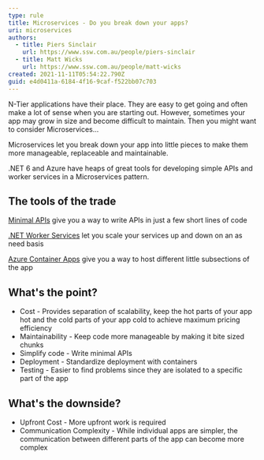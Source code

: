 ```yaml
---
type: rule
title: Microservices - Do you break down your apps?
uri: microservices
authors:
  - title: Piers Sinclair
    url: https://www.ssw.com.au/people/piers-sinclair
  - title: Matt Wicks
    url: https://www.ssw.com.au/people/matt-wicks
created: 2021-11-11T05:54:22.790Z
guid: e4d0411a-6184-4f16-9caf-f522bb07c703
---
```

N-Tier applications have their place. They are easy to get going and often make a lot of sense when you are starting out. However, sometimes your app may grow in size and become difficult to maintain. Then you might want to consider Microservices...

<!--endintro-->

Microservices let you break down your app into little pieces to make them more manageable, replaceable and maintainable.

.NET 6 and Azure have heaps of great tools for developing simple APIs and worker services in a Microservices pattern.

## The tools of the trade

[Minimal APIs](https://devblogs.microsoft.com/dotnet/asp-net-core-updates-in-net-6-preview-4/#introducing-minimal-apis) give you a way to write APIs in just a few short lines of code

[.NET Worker Services](https://docs.microsoft.com/en-us/dotnet/core/extensions/workers) let you scale your services up and down on an as need basis

[Azure Container Apps](https://azure.microsoft.com/en-us/services/container-apps/#overview) give you a way to host different little subsections of the app


## What's the point?

* Cost - Provides separation of scalability, keep the hot parts of your app hot and the cold parts of your app cold to achieve maximum pricing efficiency
* Maintainability - Keep code more manageable by making it bite sized chunks
* Simplify code - Write minimal APIs
* Deployment - Standardize deployment with containers
* Testing - Easier to find problems since they are isolated to a specific part of the app

## What's the downside?
* Upfront Cost - More upfront work is required
* Communication Complexity - While individual apps are simpler, the communication between different parts of the app can become more complex
